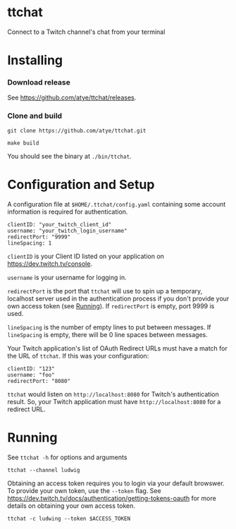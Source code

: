 # ttchat

Connect to a Twitch channel's chat from your terminal

# Installing

### Download release

See https://github.com/atye/ttchat/releases.

### Clone and build
```git clone https://github.com/atye/ttchat.git```

```make build```

You should see the binary at `./bin/ttchat`.

# Configuration and Setup

 A configuration file at `$HOME/.ttchat/config.yaml` containing some account information is required for authentication.

```
clientID: "your_twitch_client_id"
username: "your_twitch_login_username"
redirectPort: "9999"
lineSpacing: 1
```

`clientID` is your Client ID listed on your application on https://dev.twitch.tv/console.

`username` is your username for logging in.

`redirectPort` is the port that `ttchat` will use to spin up a temporary, localhost server used in the authentication process if you don't provide your own access token (see [Running](#running)). If `redirectPort` is empty, port 9999 is used.

`lineSpacing` is the number of empty lines to put between messages. If `lineSpacing` is empty, there will be 0 line spaces between messages.

Your Twitch application's list of OAuth Redirect URLs must have a match for the URL of `ttchat`. If this was your configuration:

```
clientID: "123"
username: "foo"
redirectPort: "8080"
```

`ttchat` would listen on `http://localhost:8080` for Twitch's authentication result. So, your Twitch application must have `http://localhost:8080` for a redirect URL.

# Running
See `ttchat -h` for options and arguments

`ttchat --channel ludwig`

Obtaining an access token requires you to login via your default browswer. To provide your own token, use the `--token` flag.
See https://dev.twitch.tv/docs/authentication/getting-tokens-oauth for more details on obtaining your own access token.

`ttchat -c ludwing --token $ACCESS_TOKEN`

